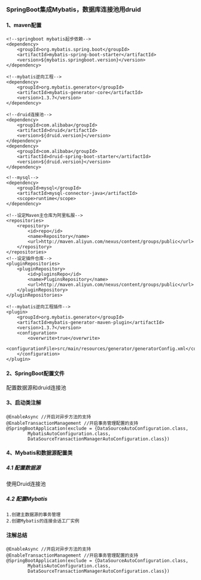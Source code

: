 ### SpringBoot集成Mybatis，数据库连接池用druid

#### 1、maven配置
    <!--springboot mybatis起步依赖-->
    <dependency>
        <groupId>org.mybatis.spring.boot</groupId>
        <artifactId>mybatis-spring-boot-starter</artifactId>
        <version>${mybatis.springboot.version}</version>
    </dependency>
    
    <!--mybatis逆向工程-->
    <dependency>
        <groupId>org.mybatis.generator</groupId>
        <artifactId>mybatis-generator-core</artifactId>
        <version>1.3.7</version>
    </dependency>
    
    <!--druid连接池-->
    <dependency>
        <groupId>com.alibaba</groupId>
        <artifactId>druid</artifactId>
        <version>${druid.version}</version>
    </dependency>
    <dependency>
        <groupId>com.alibaba</groupId>
        <artifactId>druid-spring-boot-starter</artifactId>
        <version>${druid.version}</version>
    </dependency>
    
    <!--mysql-->
    <dependency>
        <groupId>mysql</groupId>
        <artifactId>mysql-connector-java</artifactId>
        <scope>runtime</scope>
    </dependency>

    <!--设定Maven主仓库为阿里私服-->
    <repositories>
        <repository>
            <id>repo</id>
            <name>Repository</name>
            <url>http://maven.aliyun.com/nexus/content/groups/public</url>
        </repository>
    </repositories>
    <!--设定插件仓库-->
    <pluginRepositories>
        <pluginRepository>
            <id>pluginsRepo</id>
            <name>PluginsRepository</name>
            <url>http://maven.aliyun.com/nexus/content/groups/public</url>
        </pluginRepository>
    </pluginRepositories>
    
    <!--mybatis逆向工程插件-->
    <plugin>
        <groupId>org.mybatis.generator</groupId>
        <artifactId>mybatis-generator-maven-plugin</artifactId>
        <version>1.3.7</version>
        <configuration>
            <overwrite>true</overwrite>
            <configurationFile>src/main/resources/generator/generatorConfig.xml</configurationFile>
        </configuration>
    </plugin>

#### 2、SpringBoot配置文件
配置数据源和druid连接池


#### 3、启动类注解
    @EnableAsync //开启对异步方法的支持
    @EnableTransactionManagement //开启事务管理配置的支持
    @SpringBootApplication(exclude = {DataSourceAutoConfiguration.class,
            MybatisAutoConfiguration.class,
            DataSourceTransactionManagerAutoConfiguration.class})

#### 4、Mybatis和数据源配置类

##### 4.1 配置数据源
使用Druid连接池

##### 4.2 配置Mybatis
    1.创建主数据源的事务管理
    2.创建Mybatis的连接会话工厂实例








#### 注解总结
    @EnableAsync //开启对异步方法的支持
    @EnableTransactionManagement //开启事务管理配置的支持
    @SpringBootApplication(exclude = {DataSourceAutoConfiguration.class,
            MybatisAutoConfiguration.class,
            DataSourceTransactionManagerAutoConfiguration.class})

    












